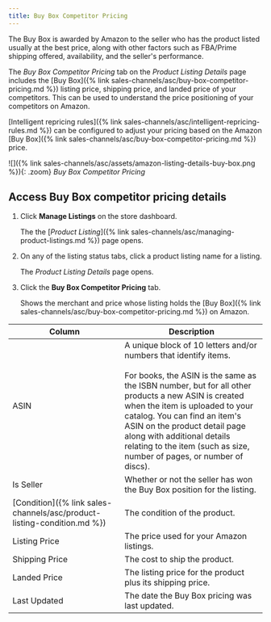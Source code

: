 ```yaml
---
title: Buy Box Competitor Pricing
---
```


The Buy Box is awarded by Amazon to the seller who has the product listed usually at the best price, along with other factors such as FBA/Prime shipping offered, availability, and the seller's performance.

The _Buy Box Competitor Pricing_ tab  on the _Product Listing Details_ page includes the [Buy Box]({% link sales-channels/asc/buy-box-competitor-pricing.md %}) listing price, shipping price, and landed price of your competitors. This can be used to understand the price positioning of your competitors on Amazon.

[Intelligent repricing rules]({% link sales-channels/asc/intelligent-repricing-rules.md %}) can be configured to adjust your pricing based on the Amazon [Buy Box]({% link sales-channels/asc/buy-box-competitor-pricing.md %}) price.

![]({% link sales-channels/asc/assets/amazon-listing-details-buy-box.png %}){: .zoom}
_Buy Box Competitor Pricing_

## Access Buy Box competitor pricing details

1. Click **Manage Listings** on the store dashboard.

   The the [_Product Listing_]({% link sales-channels/asc/managing-product-listings.md %}) page opens.

1. On any of the listing status tabs, click a product listing name for a listing.

   The _Product Listing Details_ page opens.

1. Click the **Buy Box Competitor Pricing** tab.

   Shows the merchant and price whose listing holds the [Buy Box]({% link sales-channels/asc/buy-box-competitor-pricing.md %}) on Amazon.

|Column|Description|
|--- |--- |
|ASIN|A unique block of 10 letters and/or numbers that identify items.<br/><br/>For books, the ASIN is the same as the ISBN number, but for all other products a new ASIN is created when the item is uploaded to your catalog. You can find an item's ASIN on the product detail page along with additional details relating to the item (such as size, number of pages, or number of discs). |
|Is Seller|Whether or not the seller has won the Buy Box position for the listing. |
|[Condition]({% link sales-channels/asc/product-listing-condition.md %})|The condition of the product. |
|Listing Price|The price used for your Amazon listings. |
|Shipping Price|The cost to ship the product. |
|Landed Price|The listing price for the product plus its shipping price. |
|Last Updated|The date the Buy Box pricing was last updated. |
